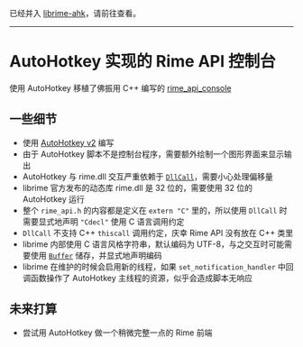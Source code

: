 已经并入 [librime-ahk](https://github.com/amorphobia/librime-ahk)，请前往查看。

---

# AutoHotkey 实现的 Rime API 控制台

使用 AutoHotkey 移植了佛振用 C++ 编写的 [rime_api_console](https://github.com/rime/librime/blob/master/tools/rime_api_console.cc)

## 一些细节

- 使用 [AutoHotkey v2](https://www.autohotkey.com/docs/v2/v2-changes.htm) 编写
- 由于 AutoHotkey 脚本不是控制台程序，需要额外绘制一个图形界面来显示输出
- AutoHotkey 与 rime.dll 交互严重依赖于 [`DllCall`](https://www.autohotkey.com/docs/v2/lib/DllCall.htm)，需要小心处理偏移量
- librime 官方发布的动态库 rime.dll 是 32 位的，需要使用 32 位的 AutoHotkey 运行
- 整个 `rime_api.h` 的内容都是定义在 `extern "C"` 里的，所以使用 `DllCall` 时需要显式地声明 `"Cdecl"` 使用 C 语言调用约定
- `DllCall` 不支持 C++ `thiscall` 调用约定，庆幸 Rime API 没有放在 C++ 类里
- librime 内部使用 C 语言风格字符串，默认编码为 UTF-8，与之交互时可能需要使用 [`Buffer`](https://www.autohotkey.com/docs/v2/lib/Buffer.htm) 储存，并显式地声明编码
- librime 在维护的时候会启用新的线程，如果 `set_notification_handler` 中回调函数操作了 AutoHotkey 主线程的资源，似乎会造成脚本无响应

## 未来打算

- 尝试用 AutoHotkey 做一个稍微完整一点的 Rime 前端
